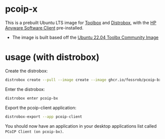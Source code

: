 # pcoip-x

This is a prebuilt Ubuntu LTS image for [Toolbox](https://docs.fedoraproject.org/en-US/fedora-silverblue/toolbox/) and [Distrobox](https://distrobox.privatedns.org/), with the [HP Anyware Software Client](https://docs.teradici.com/find/product/hp-anyware/2023.01/software-client-for-linux) pre-installed.

- The image is built based off the [Ubuntu 22.04 Toolbx Community Image](https://github.com/toolbx-images/images)

# usage (with distrobox)

Create the distrobox:

```bash
distrobox create --pull --image create --image ghcr.io/fossrob/pcoip-bx:latest --name pcoip-bx
```

Enter the distrobox:

```bash
distrobox enter pcoip-bx
```

Export the pcoip-client application:

```bash
distrobox-export --app pcoip-client
```

You should now have an application in your desktop applications list called `PCoIP Client (on pcoip-bx)`.
